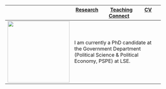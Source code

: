 
|  | [**Research**](Research.md) &nbsp; &nbsp; &nbsp; &nbsp; [**Teaching**](Teaching.md) &nbsp; &nbsp; &nbsp; &nbsp; [**CV**](CV.pdf) &nbsp; &nbsp; &nbsp; &nbsp; [**Connect**](Connect.md)|
|---|---|
|<img src="sehoof.jpg" width="200">|I am currently a PhD candidate at the Government Department (Political Science & Political Economy, PSPE) at LSE.|



